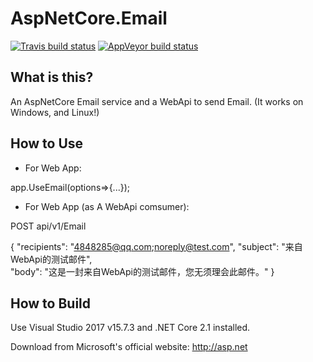 
AspNetCore.Email
=====================

[![Travis build status](https://img.shields.io/travis/huangxiangyao/AspNetCore.EmailMiddleware.svg?label=travis-ci&style=flat-square&branch=master)](https://travis-ci.org/huangxiangyao/AspNetCore.EmailMiddleware)
[![AppVeyor build status](https://img.shields.io/appveyor/ci/FrankH/AspNetCore-EmailMiddleware/master.svg?label=appveyor&style=flat-square)](https://ci.appveyor.com/project/FrankH/AspNetCore-EmailMiddleware)

What is this?
----------------

An AspNetCore Email service and a WebApi to send Email. (It works on Windows, and Linux!)

How to Use
----------------
* For Web App:


app.UseEmail(options=>{...});


* For Web App (as A WebApi comsumer):


POST api/v1/Email


{
  "recipients": "4848285@qq.com;noreply@test.com",
  "subject": "来自WebApi的测试邮件",  
  "body": "这是一封来自WebApi的测试邮件，您无须理会此邮件。"
}


How to Build
----------------

Use Visual Studio 2017 v15.7.3 and .NET Core 2.1 installed.

Download from Microsoft's official website: http://asp.net
